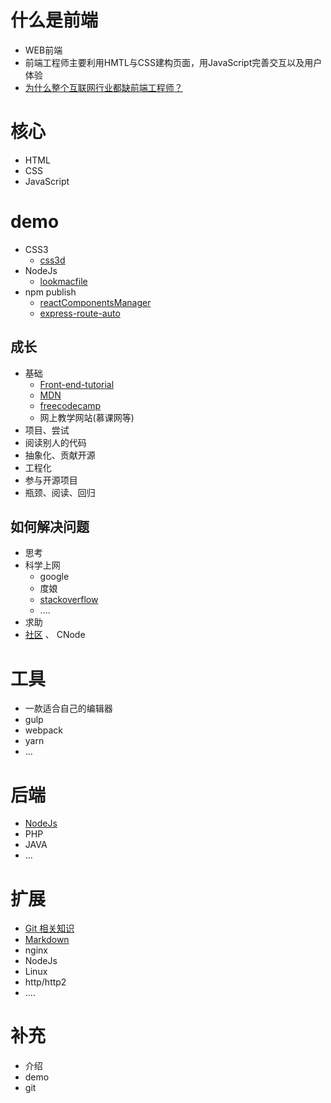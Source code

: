 # 什么是前端

  - WEB前端
  - 前端工程师主要利用HMTL与CSS建构页面，用JavaScript完善交互以及用户体验
  - [为什么整个互联网行业都缺前端工程师？](https://zhuanlan.zhihu.com/p/20037401)

# 核心

  - HTML
  - CSS
  - JavaScript

# demo

  - CSS3
    - [css3d](https://github.com/looading/css3d.git)
  - NodeJs
    - [lookmacfile](https://github.com/looading/lookmacfile.git)
  - npm publish  
    - [reactComponentsManager](https://github.com/looading/reactComponentsManager.git)
    - [express-route-auto](https://github.com/looading/express-route-auto.git)


## 成长

  - 基础
    - [Front-end-tutorial](https://github.com/looading/Front-end-tutorial)
    - [MDN](https://developer.mozilla.org/zh-CN/)
    - [freecodecamp](https://www.freecodecamp.com/challenges/create-a-github-account-and-join-our-chat-rooms)
    - 网上教学网站(慕课网等)
  - 项目、尝试
  - 阅读别人的代码
  - 抽象化、贡献开源
  - 工程化
  - 参与开源项目
  - 瓶颈、阅读、回归

## 如何解决问题

  - 思考
  - 科学上网
    - google
    - 度娘
    - [stackoverflow](http://stackoverflow.com/)
    - ....
  - 求助
  - [社区](https://github.com/hdufe/hdufe.github.io/issues/1) 、 CNode


# 工具

  - 一款适合自己的编辑器
  - gulp
  - webpack
  - yarn
  - ...


# 后端

  - [NodeJs](https://github.com/nodejs/node)
  - PHP
  - JAVA
  - ...

# 扩展

  - [Git 相关知识](https://github.com/xirong/my-git)
  - [Markdown](https://github.com/younghz/Markdown)
  - nginx
  - NodeJs
  - Linux
  - http/http2
  - ....

# 补充

  - 介绍
  - demo
  - git
